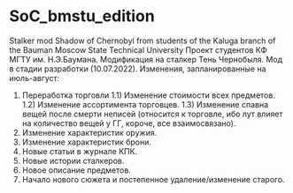 # SoC_bmstu_edition
Stalker mod Shadow of Chernobyl from students of the Kaluga branch of the Bauman Moscow State Technical University
Проект студентов КФ МГТУ им. Н.Э.Баумана. Модификация на сталкер Тень Чернобыля. Мод в стадии разработки (10.07.2022).
Изменения, запланированные на июль-август:
1) Переработка торговли
  1.1) Изменение стоимости всех предметов.
  1.2) Изменение ассортимента торговцев.
  1.3) Изменение спавна вещей после смерти неписей (относится к торговле, ибо лут влияет на количество вещей у ГГ, короче, все взаимосвязано).
2) Изменение характеристик оружия.
3) Изменение характеристик брони.
4) Новые статьи в журнале КПК.
5) Новые истории сталкеров.
6) Новое описание предметов.
7) Начало нового сюжета и постепенное удаление/изменение старого.
